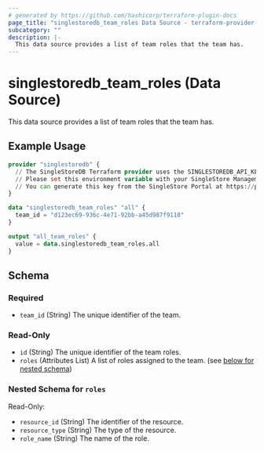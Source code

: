 ```yaml
---
# generated by https://github.com/hashicorp/terraform-plugin-docs
page_title: "singlestoredb_team_roles Data Source - terraform-provider-singlestoredb"
subcategory: ""
description: |-
  This data source provides a list of team roles that the team has.
---
```


# singlestoredb_team_roles (Data Source)

This data source provides a list of team roles that the team has.

## Example Usage

```terraform
provider "singlestoredb" {
  // The SingleStoreDB Terraform provider uses the SINGLESTOREDB_API_KEY environment variable for authentication.
  // Please set this environment variable with your SingleStore Management API key.
  // You can generate this key from the SingleStore Portal at https://portal.singlestore.com/organizations/org-id/api-keys.
}

data "singlestoredb_team_roles" "all" {
  team_id = "d123ec69-936c-4e71-92bb-a45d987f9118"
}

output "all_team_roles" {
  value = data.singlestoredb_team_roles.all
}
```

<!-- schema generated by tfplugindocs -->
## Schema

### Required

- `team_id` (String) The unique identifier of the team.

### Read-Only

- `id` (String) The unique identifier of the team roles.
- `roles` (Attributes List) A list of roles assigned to the team. (see [below for nested schema](#nestedatt--roles))

<a id="nestedatt--roles"></a>
### Nested Schema for `roles`

Read-Only:

- `resource_id` (String) The identifier of the resource.
- `resource_type` (String) The type of the resource.
- `role_name` (String) The name of the role.


